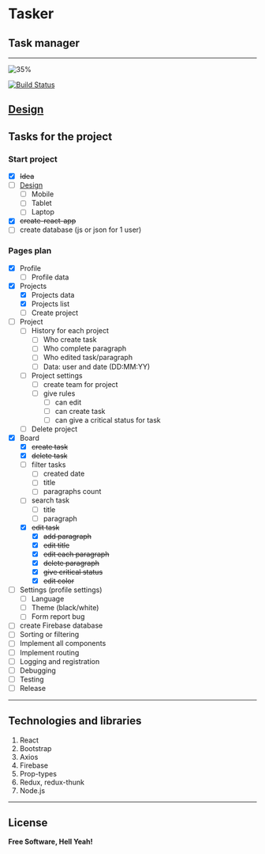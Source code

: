 # Tasker
## Task manager

---
![35%](https://progress-bar.dev/35)

[![Build Status](https://app.travis-ci.com/happy436/Finny.svg?branch=main)](https://app.travis-ci.com/happy436/Finny)

[Design]()
---

## Tasks for the project

### Start project

 - [x] ~~Idea~~
 - [ ] [Design]()
   - [ ] Mobile
   - [ ] Tablet
   - [ ] Laptop
 - [x] ~~create-react-app~~
 - [ ] create database (js or json for 1 user)

### Pages plan

 - [x] Profile
   - [ ] Profile data
 - [x] Projects
   - [x] Projects data
   - [x] Projects list
   - [ ] Create project
 - [ ] Project
   - [ ] History for each project
     - [ ] Who create task
     - [ ] Who complete paragraph
     - [ ] Who edited task/paragraph
     - [ ] Data: user and date (DD:MM:YY)
   - [ ] Project settings
     - [ ] create team for project
     - [ ] give rules
       - [ ] can edit
       - [ ] can create task
       - [ ] can give a critical status for task
   - [ ] Delete project
 - [x] Board
   - [x] ~~create task~~
   - [x] ~~delete task~~
   - [ ] filter tasks
     - [ ] created date
     - [ ] title
     - [ ] paragraphs count
   - [ ] search task
     - [ ] title
     - [ ] paragraph
   - [x] ~~edit task~~
     - [x] ~~add paragraph~~
     - [x] ~~edit title~~
     - [x] ~~edit each paragraph~~
     - [x] ~~delete paragraph~~
     - [x] ~~give critical status~~
     - [x] ~~edit color~~
 - [ ] Settings (profile settings)
   - [ ] Language
   - [ ] Theme (black/white)
   - [ ] Form report bug

 - [ ] create Firebase database
 - [ ] Sorting or filtering
 - [ ] Implement all components
 - [ ] Implement routing
 - [ ] Logging and registration
 - [ ] Debugging
 - [ ] Testing
 - [ ] Release

---

## Technologies and libraries

1. React
2. Bootstrap
3. Axios
4. Firebase
5. Prop-types
6. Redux, redux-thunk
5. Node.js

---

## License

**Free Software, Hell Yeah!**